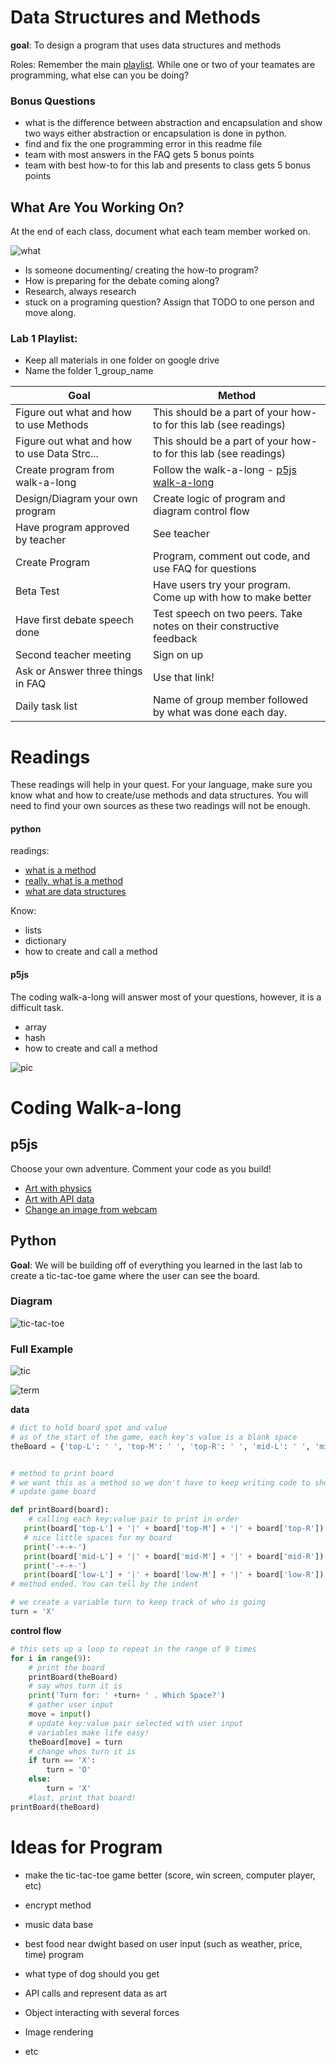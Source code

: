# Data Structures and Methods

**goal**: To design a program that uses data structures and methods

Roles: Remember the main [playlist](https://github.com/kyle1james/9th_grade_boot_camp/blob/master/README.md). While one or two of your teamates are programming, what else can you be doing?

### Bonus Questions
- what is the difference between abstraction and encapsulation and show two ways either abstraction or encapsulation is done in python.
- find and fix the one programming error in this readme file
- team with most answers in the FAQ gets 5 bonus points
- team with best how-to for this lab and presents to class gets 5 bonus points

## What Are You Working On?
At the end of each class, document what each team member worked on. 

![what](https://i.kym-cdn.com/photos/images/original/000/339/764/93e.gif)

- Is someone documenting/ creating the how-to program? 
- How is preparing for the debate coming along?
- Research, always research
- stuck on a programing question? Assign that TODO to one person and move along.


### Lab 1 Playlist:
- Keep all materials in one folder on google drive
- Name the folder 1_group_name

| Goal                                        | Method         
| --------------------------------------------|------------------------------------------------------------------------------
| Figure out what and how to use Methods      | This should be a part of your how-to for this lab (see readings)
| Figure out what and how to use Data Strc... | This should be a part of your how-to for this lab (see readings)
| Create program from walk-a-long             | Follow the walk-a-long - [p5js walk-a-long](https://www.youtube.com/watch?v=OAcXnzRNiCY)
| Design/Diagram your own program             | Create logic of program and diagram control flow
| Have program approved by teacher            | See teacher
| Create Program                              | Program, comment out code, and use FAQ for questions
| Beta Test                                   | Have users try your program. Come up with how to make better
| Have first debate speech done	              | Test speech on two peers. Take notes on their constructive feedback
| Second teacher meeting			                | Sign on up
| Ask or Answer three things in FAQ 	        | Use that link!
| Daily task list			                        | Name of group member followed by what was done each day.

# Readings
These readings will help in your quest. For your language, make sure you know what and how to create/use methods and data structures. You will need to find your own sources as these two readings will not be enough.

#### python
readings:

- [what is a method](https://stackoverflow.com/questions/3786881/what-is-a-method-in-python)
- [really, what is a method](https://automatetheboringstuff.com/chapter3/)
- [what are data structures](https://docs.python.org/3/tutorial/datastructures.html)

Know:

- lists
- dictionary
- how to create and call a method
#### p5js
The coding walk-a-long will answer most of your questions, however, it is a difficult task.

- array
- hash
- how to create and call a method

![pic](http://www.reactiongifs.com/wp-content/uploads/2013/08/hard-life.gif)


# Coding Walk-a-long

## p5js
Choose your own adventure. Comment your code as you build!

- [Art with physics](https://www.youtube.com/watch?v=OAcXnzRNiCY)
- [Art with API data](https://www.youtube.com/watch?v=rJaXOFfwGVw&list=PLRqwX-V7Uu6a-SQiI4RtIwuOrLJGnel0r)
- [Change an image from webcam](https://www.youtube.com/watch?v=nMUMZ5YRxHI)

## Python
**Goal**: We will be building off of everything you learned in the last lab to create a tic-tac-toe game where the user can see the board.


### Diagram
![tic-tac-toe](https://lh3.googleusercontent.com/-kbg8DEwormM/Vzts_f9VpyI/AAAAAAAADs8/-Q5O5JcyYng/tictacstate_thumb%25255B2%25255D.png?imgmax=800)

### Full Example
![tic](https://github.com/kyle1james/9th_grade_boot_camp/blob/master/1/tic.png)

![term](https://github.com/kyle1james/9th_grade_boot_camp/blob/master/1/cmd-l.png)

**data**
```python
# dict to hold board spot and value
# as of the start of the game, each key's value is a blank space
theBoard = {'top-L': ' ', 'top-M': ' ', 'top-R': ' ', 'mid-L': ' ', 'mid-M': ' ', 'mid-R': ' ', 'low-L': ' ', 'low-M': ' ', 'low-R': ' '}


# method to print board
# we want this as a method so we don't have to keep writing code to show an
# update game board

def printBoard(board):
    # calling each key:value pair to print in order
   print(board['top-L'] + '|' + board['top-M'] + '|' + board['top-R'])
   # nice little spaces for my board
   print('-+-+-')
   print(board['mid-L'] + '|' + board['mid-M'] + '|' + board['mid-R'])
   print('-+-+-')
   print(board['low-L'] + '|' + board['low-M'] + '|' + board['low-R'])
# method ended. You can tell by the indent

# we create a variable turn to keep track of who is going
turn = 'X'

```



**control flow**
```python
# this sets up a loop to repeat in the range of 9 times
for i in range(9):
    # print the board
	printBoard(theBoard)
    # say whos turn it is
	print('Turn for: ' +turn+ ' . Which Space?')
    # gather user input
	move = input()
    # update key:value pair selected with user input
    # variables make life easy!
	theBoard[move] = turn
    # change whos turn it is
	if turn == 'X':
		turn = 'O'
	else:
		turn = 'X'
    #last, print that board!
printBoard(theBoard)

```

# Ideas for Program
- make the tic-tac-toe game better (score, win screen, computer player, etc)
- encrypt method
- music data base
- best food near dwight based on user input (such as weather, price, time) program
- what type of dog should you get


- API calls and represent data as art
- Object interacting with several forces
- Image rendering 
- etc
